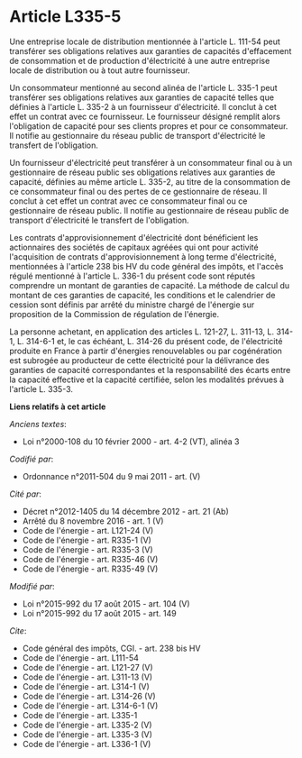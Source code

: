 # Article L335-5

Une entreprise locale de distribution mentionnée à l'article L. 111-54 peut transférer ses obligations relatives aux
garanties de capacités d'effacement de consommation et de production d'électricité à une autre entreprise locale de
distribution ou à tout autre fournisseur. 

Un consommateur mentionné au second alinéa de l'article L. 335-1 peut transférer ses obligations relatives aux garanties de
capacité telles que définies à l'article L. 335-2 à un fournisseur d'électricité. Il conclut à cet effet un contrat avec ce
fournisseur. Le fournisseur désigné remplit alors l'obligation de capacité pour ses clients propres et pour ce consommateur.
Il notifie au gestionnaire du réseau public de transport d'électricité le transfert de l'obligation. 

Un fournisseur d'électricité peut transférer à un consommateur final ou à un gestionnaire de réseau public ses obligations
relatives aux garanties de capacité, définies au même article L. 335-2, au titre de la consommation de ce consommateur final
ou des pertes de ce gestionnaire de réseau. Il conclut à cet effet un contrat avec ce consommateur final ou ce gestionnaire
de réseau public. Il notifie au gestionnaire de réseau public de transport d'électricité le transfert de l'obligation. 

Les contrats d'approvisionnement d'électricité dont bénéficient les actionnaires des sociétés de capitaux agréées qui ont
pour activité l'acquisition de contrats d'approvisionnement à long terme d'électricité, mentionnées à l'article 238 bis HV du
code général des impôts, et l'accès régulé mentionné à l'article L. 336-1 du présent code sont réputés comprendre un montant
de garanties de capacité. La méthode de calcul du montant de ces garanties de capacité, les conditions et le calendrier de
cession sont définis par arrêté du ministre chargé de l'énergie sur proposition de la Commission de régulation de l'énergie. 

La personne achetant, en application des articles L. 121-27, L. 311-13, L. 314-1, L. 314-6-1 et, le cas échéant, L. 314-26 du
présent code, de l'électricité produite en France à partir d'énergies renouvelables ou par cogénération est subrogée au
producteur de cette électricité pour la délivrance des garanties de capacité correspondantes et la responsabilité des écarts
entre la capacité effective et la capacité certifiée, selon les modalités prévues à l'article L. 335-3.

**Liens relatifs à cet article**

_Anciens textes_:

  - Loi n°2000-108 du 10 février 2000 - art. 4-2 (VT), alinéa 3

_Codifié par_:

  - Ordonnance n°2011-504 du 9 mai 2011 - art. (V)

_Cité par_:

  - Décret n°2012-1405 du 14 décembre 2012 - art. 21 (Ab)
  - Arrêté du 8 novembre 2016 - art. 1 (V)
  - Code de l'énergie - art. L121-24 (V)
  - Code de l'énergie - art. R335-1 (V)
  - Code de l'énergie - art. R335-3 (V)
  - Code de l'énergie - art. R335-46 (V)
  - Code de l'énergie - art. R335-49 (V)

_Modifié par_:

  - Loi n°2015-992 du 17 août 2015 - art. 104 (V)
  - Loi n°2015-992 du 17 août 2015 - art. 149

_Cite_:

  - Code général des impôts, CGI. - art. 238 bis HV
  - Code de l'énergie - art. L111-54
  - Code de l'énergie - art. L121-27 (V)
  - Code de l'énergie - art. L311-13 (V)
  - Code de l'énergie - art. L314-1 (V)
  - Code de l'énergie - art. L314-26 (V)
  - Code de l'énergie - art. L314-6-1 (V)
  - Code de l'énergie - art. L335-1
  - Code de l'énergie - art. L335-2 (V)
  - Code de l'énergie - art. L335-3 (V)
  - Code de l'énergie - art. L336-1 (V)
